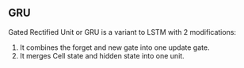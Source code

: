 ## GRU 

Gated Rectified Unit or GRU is a variant to LSTM with 2 modifications:

1. It combines the forget and new gate into one update gate.
2. It merges Cell state and hidden state into one unit.


